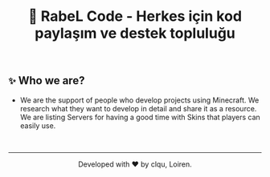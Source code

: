 <h1 align="center">🧱 RabeL Code - Herkes için kod paylaşım ve destek topluluğu</h1>
<br />

## `✨` Who we are?
- We are the support of people who develop projects using Minecraft. We research what they want to develop in detail and share it as a resource. We are listing Servers for having a good time with Skins that players can easily use.

<br />

---
<p align="center">Developed with ❤ by clqu, Loiren.</p>
